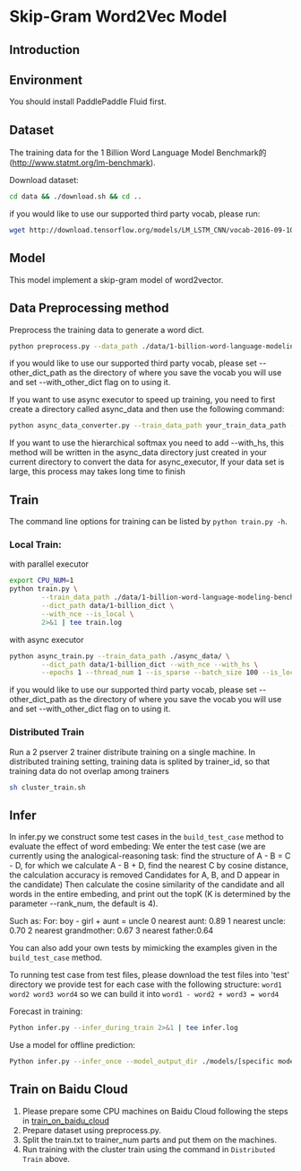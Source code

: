 
# Skip-Gram Word2Vec Model

## Introduction


## Environment
You should install PaddlePaddle Fluid first.

## Dataset
The training data for the 1 Billion Word Language Model Benchmark的(http://www.statmt.org/lm-benchmark).

Download dataset:
```bash
cd data && ./download.sh && cd ..
```
if you would like to use our supported third party vocab, please run:

```bash
wget http://download.tensorflow.org/models/LM_LSTM_CNN/vocab-2016-09-10.txt
```

## Model
This model implement a skip-gram model of word2vector.


## Data Preprocessing method

Preprocess the training data to generate a word dict.

```bash
python preprocess.py --data_path ./data/1-billion-word-language-modeling-benchmark-r13output/training-monolingual.tokenized.shuffled --is_local --dict_path data/1-billion_dict
```
if you would like to use our supported third party vocab, please set --other_dict_path as the directory of where you
save the vocab you will use and set --with_other_dict flag on to using it.

If you want to use async executor to speed up training, you need to first create a directory called async_data and then use the following command:
```bash
python async_data_converter.py --train_data_path your_train_data_path --dict_path your_dict_path
```
If you want to use the hierarchical softmax you need to add --with_hs, this method will be written in the async_data directory just created in your current directory to convert the data for async_executor,
If your data set is large, this process may takes long time to finish
## Train
The command line options for training can be listed by `python train.py -h`.

### Local Train:
with parallel executor
```bash
export CPU_NUM=1
python train.py \
        --train_data_path ./data/1-billion-word-language-modeling-benchmark-r13output/training-monolingual.tokenized.shuffled \
        --dict_path data/1-billion_dict \
        --with_nce --is_local \
        2>&1 | tee train.log
```

with async executor
```bash
python async_train.py --train_data_path ./async_data/ \
        --dict_path data/1-billion_dict --with_nce --with_hs \
        --epochs 1 --thread_num 1 --is_sparse --batch_size 100 --is_local 2>&1 | tee async_trainer1.log
```

if you would like to use our supported third party vocab, please set --other_dict_path as the directory of where you
save the vocab you will use and set --with_other_dict flag on to using it.


### Distributed Train
Run a 2 pserver 2 trainer distribute training on a single machine.
In distributed training setting, training data is splited by trainer_id, so that training data
 do not overlap among trainers

```bash
sh cluster_train.sh
```

## Infer

In infer.py we construct some test cases in the `build_test_case` method to evaluate the effect of word embeding:
We enter the test case (we are currently using the analogical-reasoning task: find the structure of A - B = C - D, for which we calculate A - B + D, find the nearest C by cosine distance, the calculation accuracy is removed Candidates for A, B, and D appear in the candidate) Then calculate the cosine similarity of the candidate and all words in the entire embeding, and print out the topK (K is determined by the parameter --rank_num, the default is 4).

Such as:
For: boy - girl + aunt = uncle
0 nearest aunt: 0.89
1 nearest uncle: 0.70
2 nearest grandmother: 0.67
3 nearest father:0.64

You can also add your own tests by mimicking the examples given in the `build_test_case` method.

To running test case from test files, please download the test files into 'test' directory
we provide test for each case with the following structure:
        `word1 word2 word3 word4`
so we can build it into `word1 - word2 + word3 = word4`

Forecast in training:

```bash
Python infer.py --infer_during_train 2>&1 | tee infer.log
```
Use a model for offline prediction:

```bash
Python infer.py --infer_once --model_output_dir ./models/[specific models file directory] 2>&1 | tee infer.log
```

## Train on Baidu Cloud
1. Please prepare some CPU machines on Baidu Cloud following the steps in [train_on_baidu_cloud](https://github.com/PaddlePaddle/FluidDoc/blob/develop/doc/fluid/user_guides/howto/training/train_on_baidu_cloud_cn.rst)
1. Prepare dataset using preprocess.py.
1. Split the train.txt to trainer_num parts and put them on the machines.
1. Run training with the cluster train using the command in `Distributed Train` above.
